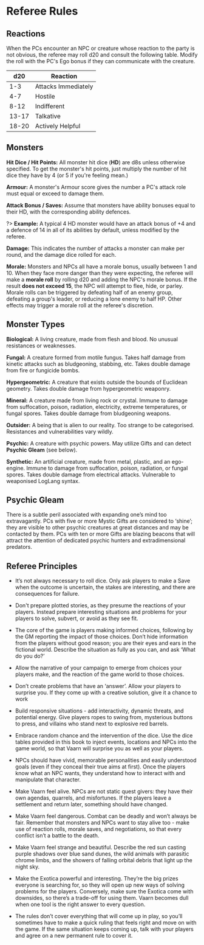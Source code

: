 # Referee Rules

## Reactions
When the PCs encounter an NPC or creature whose reaction to the party is not obvious, the referee may roll d20 and consult the following table. Modify the roll with the PC's Ego bonus if they can communicate with the creature.

|d20|Reaction|
|---|--------|
|1-3|Attacks Immediately|
|4-7|Hostile|
|8-12|Indifferent|
|13-17|Talkative|
|18-20|Actively Helpful|

## Monsters
**Hit Dice / Hit Points:** All monster hit dice (**HD**) are d8s unless otherwise specified. To get the monster's hit points, just multiply the number of hit dice they have by 4 (or 5 if you're feeling mean.)  

**Armour:** A monster's Armour score gives the number a PC's attack role must equal or exceed to damage them.  

**Attack Bonus / Saves:** Assume that monsters have ability bonuses equal to their HD, with the corresponding ability defences.

?> **Example:** A typical 4 HD monster would have an attack bonus of +4 and a defence of 14 in all of its abilities by default, unless modified by the referee.  

**Damage:** This indicates the number of attacks a monster can make per round, and the damage dice rolled for each.  

**Morale:** Monsters and NPCs all have a morale bonus, usually between 1 and 10. When they face more danger than they were expecting, the referee will make a **morale roll** by rolling d20 and adding the NPC's morale bonus. If the result **does not exceed 15**, the NPC will attempt to flee, hide, or parley. Morale rolls can be triggered by defeating half of an enemy group, defeating a group's leader, or reducing a lone enemy to half HP. Other effects may trigger a morale roll at the referee's discretion.

## Monster Types
**Biological:** A living creature, made from flesh and blood. No unusual resistances or weaknesses.

**Fungal:** A creature formed from motile fungus. Takes half damage from kinetic attacks such as bludgeoning, stabbing, etc. Takes double damage from fire or fungicide bombs.

**Hypergeometric:** A creature that exists outside the bounds of Euclidean geometry. Takes double damage from hypergeometric weaponry. 

**Mineral:** A creature made from living rock or crystal. Immune to damage from suffocation, poison, radiation, electricity, extreme temperatures, or fungal spores. Takes double damage from bludgeoning weapons.

**Outsider:** A being that is alien to our reality. Too strange to be categorised. Resistances and vulnerabilities vary wildly.

**Psychic:** A creature with psychic powers. May utilize Gifts and can detect **Psychic Gleam** (see below).

**Synthetic:** An artificial creature, made from metal, plastic, and an ego-engine. Immune to damage from suffocation, poison, radiation, or fungal spores. Takes double damage from electrical attacks. Vulnerable to weaponised LogLang syntax. 
 
## Psychic Gleam
There is a subtle peril associated with expanding one’s mind too extravagantly. PCs with five or more Mystic Gifts are considered to ‘shine’; they are visible to other psychic creatures at great distances and may be contacted by them. PCs with ten or more Gifts are blazing beacons that will attract the attention of dedicated psychic hunters and extradimensional predators.

## Referee Principles

- It’s not always necessary to roll dice. Only ask players to make a Save when the outcome is uncertain, the stakes are interesting, and there are consequences for failure.

- Don't prepare plotted stories, as they presume the reactions of your players. Instead prepare interesting situations and problems for your players to solve, subvert, or avoid as they see fit.

- The core of the game is players making informed choices, following by the GM reporting the impact of those choices. Don’t hide information from the players without good reason; you are their eyes and ears in the fictional world. Describe the situation as fully as you can, and ask ‘What do you do?’

- Allow the narrative of your campaign to emerge from choices your players make, and the reaction of the game world to those choices.

- Don’t create problems that have an ‘answer’. Allow your players to surprise you. If they come up with a creative solution, give it a chance to work

- Build responsive situations - add interactivity, dynamic threats, and potential energy. Give players ropes to swing from, mysterious buttons to press, and villains who stand next to explosive red barrels.

- Embrace random chance and the intervention of the dice. Use the dice tables provided in this book to inject events, locations and NPCs into the game world, so that Vaarn will surprise you as well as your players.

- NPCs should have vivid, memorable personalities and easily understood goals (even if they conceal their true aims at first). Once the players know what an NPC wants, they understand how to interact with and manipulate that character.

- Make Vaarn feel alive. NPCs are not static quest givers: they have their own agendas, quarrels, and misfortunes. If the players leave a settlement and return later, something should have changed.

- Make Vaarn feel dangerous. Combat can be deadly and won’t always be fair. Remember that monsters and NPCs want to stay alive too - make use of reaction rolls, morale saves, and negotiations, so that every conflict isn’t a battle to the death.

- Make Vaarn feel strange and beautiful. Describe the red sun casting purple shadows over blue sand dunes, the wild animals with parasitic chrome limbs, and the showers of falling orbital debris that light up the night sky.

- Make the Exotica powerful and interesting. They’re the big prizes everyone is searching for, so they will open up new ways of solving problems for the players. Conversely, make sure the Exotica come with downsides, so there’s a trade-off for using them. Vaarn becomes dull when one tool is the right answer to every question.

- The rules don’t cover everything that will come up in play, so you’ll sometimes have to make a quick ruling that feels right and move on with the game. If the same situation keeps coming up, talk with your players and agree on a new permanent rule to cover it.

